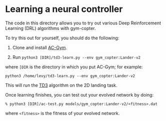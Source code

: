 # Learning a neural controller

The code in this directory allows you to try out various Deep Reinforcement Learning (DRL) algorithms
with gym-copter.

To try this out for yourself, you should do the following:

1. Clone and install [AC-Gym](https://github.com/simondlevy/AC-Gym).  

2. Run ```python3 [DIR]/td3-learn.py --env gym_copter:Lander-v2```

where ```[DIR``` is the directory in which you put AC-Gym; for example:

```python3 /home/levy/td3-learn.py --env gym_copter:Lander-v2```

This will run the [TD3](https://arxiv.org/pdf/1802.09477.pdf) algorithm on the 2D landing task.

Once learning finishes, you can test out your evolved network by doing:

```
% python3 [DIR]/ac-test.py models/gym_copter:Lander-v2/<fitness>.dat
```

where ```<fitness>``` is the fitness of your evolved network.
